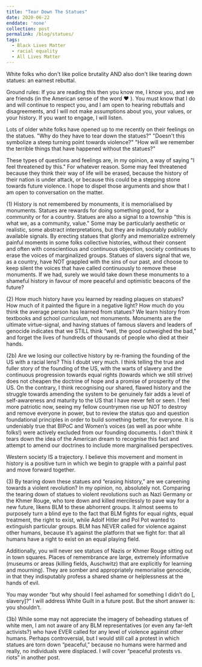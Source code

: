 ```yaml
---
title: "Tear Down The Statues"
date: 2020-06-22
enddate: 'none'
collection: post
permalink: /blog/statues/
tags:
  - Black Lives Matter
  - racial equality
  - All Lives Matter
---
```


White folks who don't like police brutality AND also don't like tearing down statues: an earnest rebuttal.

Ground rules: If you are reading this then you know me, I know you, and we are friends (in the American sense of the word ❤ ). You must know that I do and will continue to respect you, and I am open to hearing rebuttals and disagreements, and I will not make assumptions about you, your values, or your history. If you want to engage, I will listen.

Lots of older white folks have opened up to me recently on their feelings on the statues. "Why do they have to tear down the statues?" "Doesn't this symbolize a steep turning point towards violence?" "How will we remember the terrible things that have happened without the statues?"

These types of questions and feelings are, in my opinion, a way of saying "I feel threatened by this." For whatever reason. Some may feel threatened because they think their way of life will be erased, because the history of their nation is under attack, or because this could be a stepping stone towards future violence. I hope to dispel those arguments and show that I am open to conversation on the matter.

(1) History is not remembered by monuments, it is memorialised by monuments. Statues are rewards for doing something good, for a community or for a country. Statues are also a signal to a township "this is what we, as a community, value." Some may be particularly aesthetic or realistic, some abstract interpretations, but they are indisputably publicly available signals. By erecting statues that glorify and memorialize extremely painful moments in some folks collective histories, without their consent and often with conscientious and continuous objection, society continues to erase the voices of marginalized groups. Statues of slavers signal that we, as a country, have NOT grappled with the sins of our past, and choose to keep silent the voices that have called continuously to remove these monuments. If we had, surely we would take down these monuments to a shameful history in favour of more peaceful and optimistic beacons of the future?

(2) How much history have you learned by reading plaques on statues? How much of it painted the figure in a negative light? How much do you think the average person has learned from statues? We learn history from textbooks and school curriculum, not monuments. Monuments are the ultimate virtue-signal, and having statues of famous slavers and leaders of genocide indicates that we STILL think “well, the good outweighed the bad,” and forget the lives of hundreds of thousands of people who died at their hands.

(2b) Are we losing our collective history by re-framing the founding of the US with a racial lens? This I doubt very much. I think telling the true and fuller story of the founding of the US, with the warts of slavery and the continuous progression towards equal rights (towards which we still strive) does not cheapen the doctrine of hope and a promise of prosperity of the US. On the contrary, I think recognising our shared, flawed history and the struggle towards amending the system to be genuinely fair adds a level of self-awareness and maturity to the US that I have never felt or seen. I feel more patriotic now, seeing my fellow countrymen rise up NOT to destroy and remove everyone in power, but to review the status quo and question foundational principles in order to build something better, for everyone. It is undeniably true that BIPoC and Women’s voices (as well as poor white folks!) were actively excluded from our founding documents. I don’t think it tears down the idea of the American dream to recognise this fact and attempt to amend our doctrines to include more marginalised perspectives.

Western society IS a trajectory. I believe this movement and moment in history is a positive turn in which we begin to grapple with a painful past and move forward together.

(3) By tearing down these statues and “erasing history,” are we careening towards a violent revolution? In my opinion, no, absolutely not. Comparing the tearing down of statues to violent revolutions such as Nazi Germany or the Khmer Rouge, who tore down and killed mercilessly to pave way for a new future, likens BLM to these abhorrent groups. It almost seems to purposely turn a blind eye to the fact that BLM fights for equal rights, equal treatment, the right to exist, while Adolf Hitler and Pol Pot wanted to extinguish particular groups. BLM has NEVER called for violence against other humans, because it’s against the platform that we fight for: that all humans have a right to exist on an equal playing field.

Additionally, you will never see statues of Nazis or Khmer Rouge sitting out in town squares. Places of remembrance are large, extremely informative (museums or areas (killing fields, Auschwitz) that are explicitly for learning and mourning). They are somber and appropriately memorialise genocide, in that they indisputably profess a shared shame or helplessness at the hands of evil.

You may wonder “but why should I feel ashamed for something I didn’t do [, slavery]?” I will address White Guilt in a future post. But the short answer is: you shouldn’t.

(3b) While some may not appreciate the imagery of beheading statues of white men, I am not aware of any BLM representatives (or even any far-left activists?) who have EVER called for any level of violence against other humans. Perhaps controversial, but I would still call a protest in which statues are torn down “peaceful,” because no humans were harmed and really, no individuals were displaced. I will cover “peaceful protests vs. riots” in another post.
